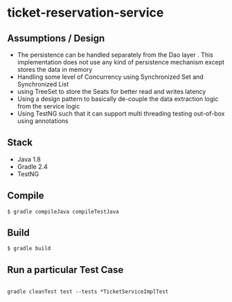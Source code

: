 # ticket-reservation-service

## Assumptions / Design

- The persistence can be handled separately from the Dao layer . This implementation does not use any kind of persistence mechanism except stores the data 
   in memory
- Handling some level of Concurrency using Synchronized Set and Synchronized List
- using TreeSet to store the Seats for better read and writes latency
- Using a design pattern to basically de-couple the data extraction logic from the service logic
- Using TestNG such that it can support multi threading testing out-of-box using annotations



## Stack


- Java 1.8
- Gradle 2.4
- TestNG




## Compile

```
$ gradle compileJava compileTestJava

```


## Build

```
$ gradle build

```

## Run a particular Test Case

```

gradle cleanTest test --tests *TicketServiceImplTest

```


